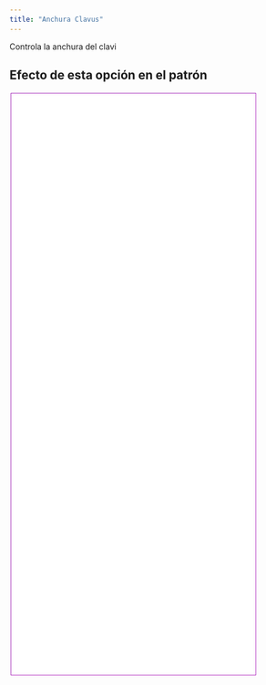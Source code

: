 ```yaml
---
title: "Anchura Clavus"
---
```


Controla la anchura del clavi

## Efecto de esta opción en el patrón

![Esta imagen muestra el efecto de esta opción superponiendo varias variantes que tienen un valor diferente para esta opción](tiberius_clavuswidth_sample.svg "Efecto de esta opción en el patrón")
